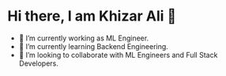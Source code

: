 ### <h1> Hi there, I am Khizar Ali 👋 </h1>

- 🔭 I’m currently working as ML Engineer.
- 🌱 I’m currently learning Backend Engineering.
- 👯 I’m looking to collaborate with ML Engineers and Full Stack Developers.
<!--
**Khizar-Ali/Khizar-Ali** is a ✨ _special_ ✨ repository because its `README.md` (this file) appears on your GitHub profile.

Here are some ideas to get you started:


- 🤔 I’m looking for help with ...
- 💬 Ask me about ...
- 📫 How to reach me: ...
- 😄 Pronouns: ...
- ⚡ Fun fact: ...
-->
